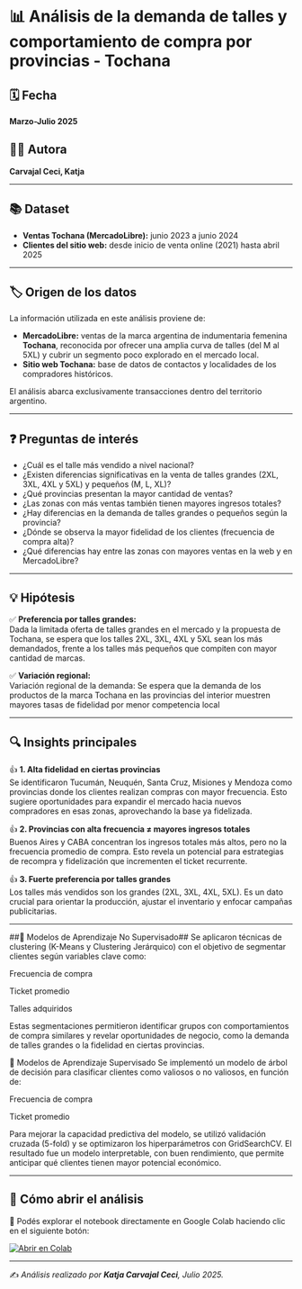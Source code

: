 # 📊 Análisis de la demanda de talles y comportamiento de compra por provincias - Tochana

## 🗓 Fecha
**Marzo-Julio 2025**

## 👩‍🎓 Autora
**Carvajal Ceci, Katja**

---

## 📚 Dataset
- **Ventas Tochana (MercadoLibre):** junio 2023 a junio 2024  
- **Clientes del sitio web:** desde inicio de venta online (2021) hasta abril 2025

---

## 🏷 Origen de los datos
La información utilizada en este análisis proviene de:
- **MercadoLibre:** ventas de la marca argentina de indumentaria femenina **Tochana**, reconocida por ofrecer una amplia curva de talles (del M al 5XL) y cubrir un segmento poco explorado en el mercado local.
- **Sitio web Tochana:** base de datos de contactos y localidades de los compradores históricos.

El análisis abarca exclusivamente transacciones dentro del territorio argentino.

---

## ❓ Preguntas de interés
- ¿Cuál es el talle más vendido a nivel nacional?
- ¿Existen diferencias significativas en la venta de talles grandes (2XL, 3XL, 4XL y 5XL) y pequeños (M, L, XL)?
- ¿Qué provincias presentan la mayor cantidad de ventas?
- ¿Las zonas con más ventas también tienen mayores ingresos totales?
- ¿Hay diferencias en la demanda de talles grandes o pequeños según la provincia?
- ¿Dónde se observa la mayor fidelidad de los clientes (frecuencia de compra alta)?
- ¿Qué diferencias hay entre las zonas con mayores ventas en la web y en MercadoLibre?

---

## 💡 Hipótesis
✅ **Preferencia por talles grandes:**  
Dada la limitada oferta de talles grandes en el mercado y la propuesta de Tochana, se espera que los talles 2XL, 3XL, 4XL y 5XL sean los más demandados, frente a los talles más pequeños que compiten con mayor cantidad de marcas.

✅ **Variación regional:**  
Variación regional de la demanda: Se espera que la demanda de los productos de la marca Tochana en las provincias del interior muestren mayores tasas de fidelidad por menor competencia local


---

## 🔍 Insights principales
👍 **1. Alta fidelidad en ciertas provincias**  
Se identificaron Tucumán, Neuquén, Santa Cruz, Misiones y Mendoza como provincias donde los clientes realizan compras con mayor frecuencia. Esto sugiere oportunidades para expandir el mercado hacia nuevos compradores en esas zonas, aprovechando la base ya fidelizada.

👍 **2. Provincias con alta frecuencia ≠ mayores ingresos totales**  
Buenos Aires y CABA concentran los ingresos totales más altos, pero no la frecuencia promedio de compra. Esto revela un potencial para estrategias de recompra y fidelización que incrementen el ticket recurrente.

👍 **3. Fuerte preferencia por talles grandes**  
Los talles más vendidos son los grandes (2XL, 3XL, 4XL, 5XL). Es un dato crucial para orientar la producción, ajustar el inventario y enfocar campañas publicitarias.

---
##🔹 Modelos de Aprendizaje No Supervisado##
Se aplicaron técnicas de clustering (K-Means y Clustering Jerárquico) con el objetivo de segmentar clientes según variables clave como:

Frecuencia de compra

Ticket promedio

Talles adquiridos

Estas segmentaciones permitieron identificar grupos con comportamientos de compra similares y revelar oportunidades de negocio, como la demanda de talles grandes o la fidelidad en ciertas provincias.

🔹 Modelos de Aprendizaje Supervisado
Se implementó un modelo de árbol de decisión para clasificar clientes como valiosos o no valiosos, en función de:

Frecuencia de compra

Ticket promedio

Para mejorar la capacidad predictiva del modelo, se utilizó validación cruzada (5-fold) y se optimizaron los hiperparámetros con GridSearchCV.
El resultado fue un modelo interpretable, con buen rendimiento, que permite anticipar qué clientes tienen mayor potencial económico.

---

## 🚀 Cómo abrir el análisis
📔 Podés explorar el notebook directamente en Google Colab haciendo clic en el siguiente botón:

[![Abrir en Colab](https://colab.research.google.com/assets/colab-badge.svg)](https://colab.research.google.com/github/KatjaCarvajalCeci/ProyectoDS_Parte2_CarvajalCeciKatja/blob/main/tochana_analisis.ipynb)

---

✍️ _Análisis realizado por **Katja Carvajal Ceci**, Julio 2025._
